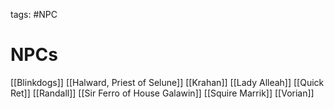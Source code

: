 tags: #NPC 

# NPCs
[[Blinkdogs]]
[[Halward, Priest of Selune]]
[[Krahan]]
[[Lady Alleah]]
[[Quick Ret]]
[[Randall]]
[[Sir Ferro of House Galawin]]
[[Squire Marrik]]
[[Vorian]]